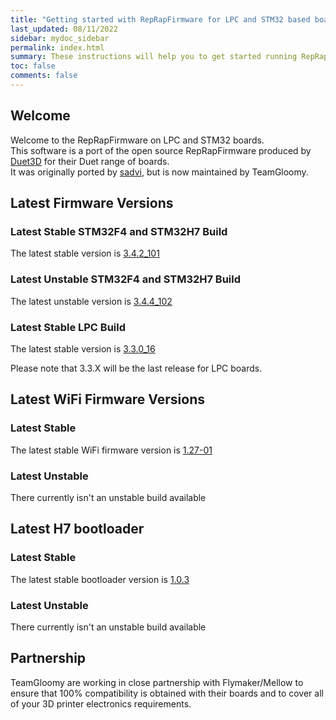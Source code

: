 ```yaml
---
title: "Getting started with RepRapFirmware for LPC and STM32 based boards"
last_updated: 08/11/2022
sidebar: mydoc_sidebar
permalink: index.html
summary: These instructions will help you to get started running RepRapFirmware on your LPC or STM32 based 3D printer board
toc: false
comments: false
---
```


## Welcome

Welcome to the RepRapFirmware on LPC and STM32 boards.  
This software is a port of the open source RepRapFirmware produced by [Duet3D](http://www.duet3d.com) for their Duet range of boards.  
It was originally ported by [sadvi](https://github.com/sdavi), but is now maintained by TeamGloomy.

## Latest Firmware Versions

### Latest Stable STM32F4 and STM32H7 Build

The latest stable version is [3.4.2_101](https://github.com/gloomyandy/RepRapFirmware/releases/tag/v3.4.2_101)

### Latest Unstable STM32F4 and STM32H7 Build

The latest unstable version is [3.4.4_102](https://github.com/gloomyandy/RepRapFirmware/releases/tag/v3.4.4_102)

### Latest Stable LPC Build

The latest stable version is [3.3.0_16](https://github.com/gloomyandy/RepRapFirmware/releases/tag/v3.3.0_16)

Please note that 3.3.X will be the last release for LPC boards.

## Latest WiFi Firmware Versions

### Latest Stable

The latest stable WiFi firmware version is [1.27-01](https://github.com/gloomyandy/DuetWiFiSocketServer/releases/tag/v1.27-01)

### Latest Unstable

There currently isn't an unstable build available

## Latest H7 bootloader

### Latest Stable

The latest stable bootloader version is [1.0.3](https://github.com/gloomyandy/IAP/releases/tag/IAP_1.0.3)

### Latest Unstable

There currently isn't an unstable build available
## Partnership

TeamGloomy are working in close partnership with Flymaker/Mellow to ensure that 100% compatibility is obtained with their boards and to cover all of your 3D printer electronics requirements.  
